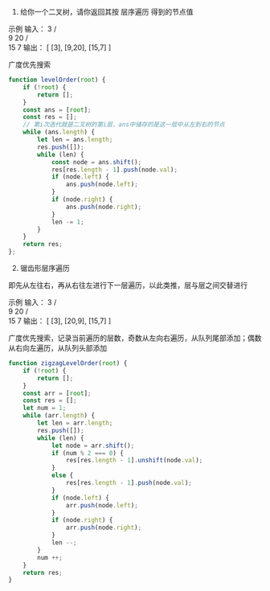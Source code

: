 1. 给你一个二叉树，请你返回其按 层序遍历 得到的节点值

示例
输入：
    3
   / \
  9  20
    /  \
   15   7
输出：
[
  [3],
  [9,20],
  [15,7]
]

广度优先搜索

```js
function levelOrder(root) {
    if (!root) {
        return [];
    }
    const ans = [root];
    const res = [];
    // 第i次迭代就是二叉树的第i层，ans中储存的是这一层中从左到右的节点
    while (ans.length) {
        let len = ans.length;
        res.push([]);
        while (len) {
            const node = ans.shift();
            res[res.length - 1].push(node.val);
            if (node.left) {
                ans.push(node.left);
            }
            if (node.right) {
                ans.push(node.right);
            }
            len -= 1;
        }
    }
    return res;
};
```

2. 锯齿形层序遍历

即先从左往右，再从右往左进行下一层遍历，以此类推，层与层之间交替进行

示例
输入：
    3
   / \
  9  20
    /  \
   15   7
输出：
[
  [3],
  [20,9],
  [15,7]
]

广度优先搜索，记录当前遍历的层数，奇数从左向右遍历，从队列尾部添加；偶数从右向左遍历，从队列头部添加

```js
function zigzagLevelOrder(root) {
    if (!root) {
        return [];
    }
    const arr = [root];
    const res = [];
    let num = 1;
    while (arr.length) {
        let len = arr.length;
        res.push([]);
        while (len) {
            let node = arr.shift();
            if (num % 2 === 0) {
                res[res.length - 1].unshift(node.val);
            }
            else {
                res[res.length - 1].push(node.val);
            }
            if (node.left) {
                arr.push(node.left);
            }
            if (node.right) {
                arr.push(node.right);
            }
            len --;
        }
        num ++;
    }
    return res;
}
```